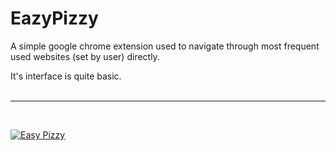 # EazyPizzy
A simple google chrome extension used to navigate through most frequent used websites (set by user) directly. 

It's interface is quite basic.<br>
<br>
<hr>
<br>

<a href="https://anubhavv1998.github.io/EazyPizzy/">
 
 ![Easy Pizzy](https://github.com/anubhavv1998/EazyPizzy/blob/gh-pages/assets/EasyPizzyDemo.png?raw=true)

</a>
<br>
